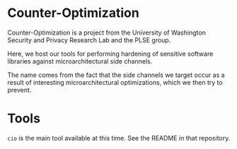 # Counter-Optimization

Counter-Optimization is a project from the University of Washington
Security and Privacy Research Lab and the PLSE group.

Here, we host our tools for performing hardening of sensitive software
libraries against microarchitectural side channels.

The name comes from the fact that the side channels we target occur as
a result of interesting microarchitectural optimizations, which we
then try to prevent.

# Tools

`cio` is the main tool available at this time. See the README in that
repository.
